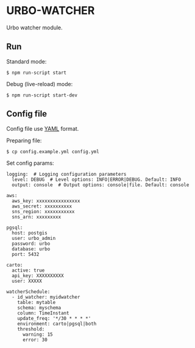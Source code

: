 # URBO-WATCHER

Urbo watcher module.

## Run

Standard mode:
```
$ npm run-script start
```

Debug (live-reload) mode:
```
$ npm run-script start-dev
```

## Config file
Config file use [YAML](https://en.wikipedia.org/wiki/YAML) format.

Preparing file:
```
$ cp config.example.yml config.yml
```

Set config params:
```
logging:  # Logging configuration parameters
  level: DEBUG  # Level options: INFO|ERROR|DEBUG. Default: INFO
  output: console  # Output options: console|file. Default: console

aws:
  aws_key: xxxxxxxxxxxxxxxx
  aws_secret: xxxxxxxxxx
  sns_region: xxxxxxxxxxx
  sns_arn: xxxxxxxxx

pgsql:
  host: postgis
  user: urbo_admin
  password: urbo
  database: urbo
  port: 5432

carto:
  active: true
  api_key: XXXXXXXXXX
  user: XXXXX

watcherSchedule:
  - id_watcher: myidwatcher
    table: mytable
    schema: myschema
    column: TimeInstant
    update_freq: '*/30 * * * *'
    environment: carto|pgsql|both
    threshold:
      warning: 15
      error: 30
```
